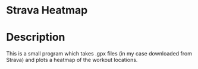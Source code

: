 # Strava Heatmap
# Description 
This is a small program which takes .gpx files (in my case downloaded from Strava) and plots a heatmap of the workout locations.